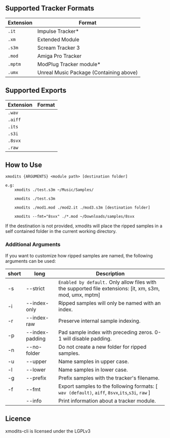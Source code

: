  
## Supported Tracker Formats
| Extension | Format | 
| - | - |
| ``.it`` | Impulse Tracker* |
| ``.xm`` | Extended Module | 
| ``.s3m`` | Scream Tracker 3 |
| ``.mod`` | Amiga Pro Tracker |
| ``.mptm`` | ModPlug Tracker module* |
| ``.umx`` | Unreal Music Package (Containing above) |

## Supported Exports
| Extension | Format |
|-|-|
|``.wav``||
|``.aiff``||
|``.its``||
|``.s3i``||
|``.8svx``||
|``.raw``||

## How to Use

```
xmodits {ARGUMENTS} <module path> [destination folder]

e.g:
    xmodits ./test.s3m ~/Music/Samples/

    xmodits ./test.s3m

    xmodits ./mod1.mod ./mod2.it ./mod3.s3m [destination folder]

    xmodits --fmt="8svx" ./*.mod ~/Downloads/samples/8svx

```
If the destination is not provided, xmodits will place the ripped samples in a self contained folder in the current working directory.

### Additional Arguments
If you want to customize how ripped samples are named, the following arguments can be used:

|short| long| Description|
|--|--|--|
|-s |--strict| ``Enabled by default.`` Only allow files with the supported file extensions: [it, xm, s3m, mod, umx, mptm]|
|-i |--index-only| Ripped samples will only be named with an index.|
|-r |--index-raw| Preserve internal sample indexing.|
|-p |--index-padding| Pad sample index with preceding zeros. 0-1 will disable padding.|
|-n |--no-folder| Do not create a new folder for ripped samples.|
|-u |--upper| Name samples in upper case. |
|-l |--lower| Name samples in lower case. |
|-g |--prefix| Prefix samples with the tracker's filename. |
|-f|--fmt| Export samples to the following formats: [ ``wav (default)``, ``aiff``, ``8svx``,``its``,``s3i``, ``raw`` ]|
||--info| Print information about a tracker module. |

## Licence
xmodits-cli is licensed under the LGPLv3
